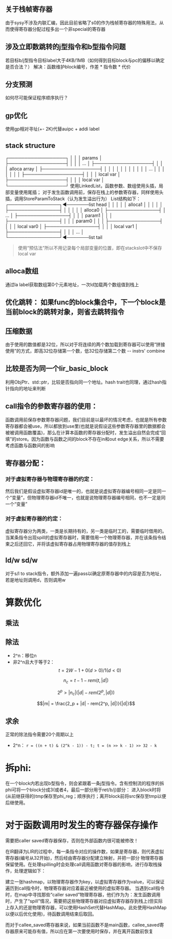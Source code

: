 ## 关于栈帧寄存器

由于sysy不涉及内联汇编，因此目前省略了s0的作为栈帧寄存器的特殊用法，从而使得寄存器分配过程多出一个非special的寄存器

## 涉及立即数跳转的j型指令和b型指令问题

若目标b/j型指令目标label大于4KB/1MB（如何得到目标block与pc的偏移以确定是否合法？）
解决：函数维护block编号，作差 \* 指令数 \* 代价

## 分支预测

如何尽可能保证程序顺序执行？

## gp优化

使用gp相对寻址(+- 2K)代替auipc + addi label

## stack structure

┌──────────────────┐
│                  │
│     params       │
├──────────────────┤
│                  │
│       ...        │
├──────────────────┤
│                  │
│   alloca array   │
├──────────────────┤
│                  │
│                  │
│                  │
│                  │
│                  │
│       ...        │
│                  │
│                  │
│                  │
├──────────────────┤
│                  │
│     local var    │
├──────────────────┤
│                  │
│     local var    │
└──────────────────┘
使用LinkedList，函数参数、数组使用头插，局部变量使用尾插；
对于发生函数调用前，保存在栈上的参数寄存器，同样使用头插，调用StoreParamToStack（认为发生溢出行为）
List结构如下：
┌────────────────┐◄───────list head
│                │
│                │
│    alloca1     │
│                │
│                │
├────────────────┤
│                │
│                │
│    alloca0     │
├────────────────┤
│      ...       │
├────────────────┤
│                │
│     param1     │
│                │
├────────────────┤
│                │
│     param0     │
│                │
├────────────────┤
│                │
│  local var0    │
├────────────────┤
│                │
│  local var1    │
├────────────────┤
│                │
│      ...       │
└────────────────┘◄───────list tail

> 使用“预估法”所以不用记录每个局部变量的位置，即在stackslot中不保存local var

## alloca数组

通过la label获取数组第0个元素地址，一次ld加载两个数组值到栈上

## 优化跳转： 如果func的block集合中，下一个block是当前block的跳转对象，则省去跳转指令

## 压缩数据

由于使用的数值都是32位，所以对于将连续的两个数加载到寄存器可以使用“拼接使用”的方式，即高32位存储第一个数，低32位存储第二个数 -- instrs' combine

## 比较是否为同一个lir_basic_block

利用ObjPtr、std::ptr，比较是否指向同一个地址。hash trait也同理，通过hash指针指向的地址来判断

## call指令的参数寄存器的使用：

函数调用前保存参数寄存器问题，我们目前是以最坏的情况考虑，也就是所有参数寄存器都会被use，所以都放到use里(也就是说假设这些参数寄存器里的数据都会被被调用函数覆盖)，那么在计算本函数的寄存器分配时，发生溢出自然会完成“回填”的store。因为函数与函数之间的block不存在in和out edge关系，所以不需要考虑函数与函数间的影响

## 寄存器分配：

### 对于虚拟寄存器与物理寄存器的约定：

然后我们是假设虚拟寄存器id是唯一的，也就是说虚拟寄存器编号相同一定是同一个“变量”，但物理寄存器id不唯一，也就是说物理寄存器编号相同，也不一定是同一个“变量”

### 对于虚拟寄存器的约定：

虚拟寄存器分为两类，一类是长期持有的，另一类是临时工的，需要临时借用的。当某条指令出现spill的虚拟寄存器时，需要借用一个物理寄存器，并在该条指令结束之后还回它，并将该虚拟寄存器占用物理寄存器的值存到栈上

## ld/w sd/w

对于s/l to stack指令，额外添加一遍pass以确定原寄存器中的内容是否为地址，若是地址则调用d，否则调用w

# 算数优化
## 乘法

##
## 除法
* 2^n：移位n
* 非2^n且大于等于2：
$$t = 2{W - 1} + 0 (d>0) / 1(d<0)$$

$$n_c = t - 1 - rem(t, |d|)$$

$$2^p > |n_c|(|d| - rem(2^p, |d|))$$

$$|m| = \frac{2_p + |d| - rem(2^p, |d|)}{|d|}$$

## 求余
正常的除法指令需要20个周期以上
* 2^n： 
```r = ((n + t) & (2^k - 1)) - t; t = (n >> k - 1) >> 32 - k```


# 拆phi:
在一个block内若出现b型指令，则会紧跟着一条j型指令。含有控制流的程序的拆phi可将一个block分成3(或者4，最后一部分用于ret/b/j)部分：
进入block时将(从前继获得的)tmp保存至phi_reg；顺序执行；离开block前将src保存至tmp以便后继使用。

# 对于函数调用时发生的寄存器保存操作
需要把caller saved寄存器保存，否则在外部函数内很可能被修改！

在IR翻译为LIR的过程中，每一条指令对应的操作数，如果是寄存器，则代表虚拟寄存器(编号从32开始)，然后经由寄存器分配建立映射，并把一部分
物理寄存器保留使用。在处理spilling时会处理call调用函数对寄存器的影响，进行存取栈操作，处理逻辑如下：

建立一张hashmap，以物理寄存器作为key，以虚拟寄存器作为value，可以保证遍历到call指令时，物理寄存器对应着最近被使用的虚拟寄存器。
当遇到call指令时，在map中寻找那些“caller saved”物理寄存器，他们作为为：发生函数调用时，产生了“spill”情况，需要把这些物理寄存器对应虚拟寄存器存到栈上(但实际上存入的还是物理寄存器，可以使用HashSet代替HashMap。此处使用HashMap以便以后优化使用)，待函数调用结束后取回。

而对于callee_saved寄存器来说，如果当前函数不是main函数，callee_saved寄存器原来可能存有值，所以应在第一次要使用时保存，并在离开函数前恢复